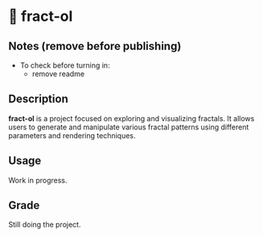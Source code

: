 # 🌌 fract-ol

## Notes (remove before publishing)
- To check before turning in:
	- remove readme

## Description
**fract-ol** is a project focused on exploring and visualizing fractals. It allows users to generate and manipulate various fractal patterns using different parameters and rendering techniques.

## Usage
Work in progress.

## Grade
Still doing the project.
